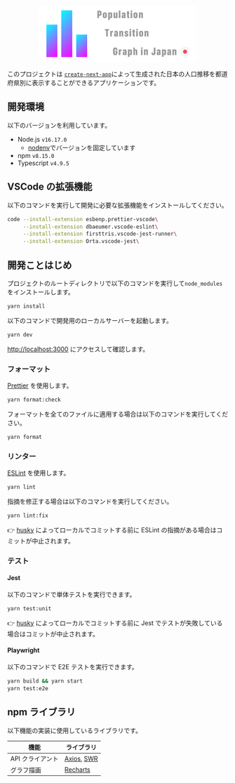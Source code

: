 <p align="center">
  <a href="">
    <img src="./public/logo.png" height="128">
  </a>
</p>

このプロジェクトは [`create-next-app`](https://github.com/vercel/next.js/tree/canary/packages/create-next-app)によって生成された日本の人口推移を都道府県別に表示することができるアプリケーションです。

## 開発環境

以下のバージョンを利用しています。

- Node.js `v16.17.0`
  - [nodenv](https://github.com/nodenv/nodenv)でバージョンを固定しています
- npm `v8.15.0`
- Typescript `v4.9.5`

## VSCode の拡張機能

以下のコマンドを実行して開発に必要な拡張機能をインストールしてください。

```sh
code --install-extension esbenp.prettier-vscode\
     --install-extension dbaeumer.vscode-eslint\
     --install-extension firsttris.vscode-jest-runner\
     --install-extension Orta.vscode-jest\
```

## 開発ことはじめ

プロジェクトのルートディレクトリで以下のコマンドを実行して`node_modules`をインストールします。

```sh
yarn install
```

以下のコマンドで開発用のローカルサーバーを起動します。

```sh
yarn dev
```

[http://localhost:3000](http://localhost:3000) にアクセスして確認します。

### フォーマット

[Prettier](https://prettier.io/) を使用します。

```sh
yarn format:check
```

フォーマットを全てのファイルに適用する場合は以下のコマンドを実行してください。

```sh
yarn format
```

### リンター

[ESLint](https://eslint.org/) を使用します。

```sh
yarn lint
```

指摘を修正する場合は以下のコマンドを実行してください。

```sh
yarn lint:fix
```

👉 [husky](https://github.com/typicode/husky) によってローカルでコミットする前に ESLint の指摘がある場合はコミットが中止されます。

### テスト

#### Jest

以下のコマンドで単体テストを実行できます。

```sh
yarn test:unit
```

👉 [husky](https://github.com/typicode/husky) によってローカルでコミットする前に Jest でテストが失敗している場合はコミットが中止されます。

#### Playwright

以下のコマンドで E2E テストを実行できます。

```sh
yarn build && yarn start
yarn test:e2e
```

## npm ライブラリ

以下機能の実装に使用しているライブラリです。

| 機能             | ライブラリ                                                         |
| ---------------- | ------------------------------------------------------------------ |
| API クライアント | [Axios](https://axios-http.com/), [SWR](https://swr.vercel.app/ja) |
| グラフ描画       | [Recharts](https://recharts.org/en-US)                             |
